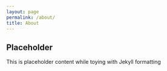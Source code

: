 ```yaml
---
layout: page
permalink: /about/
title: About
---
```


## Placeholder

This is placeholder content while toying with Jekyll formatting
